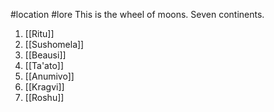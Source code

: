 #location #lore 
This is the wheel of moons. Seven continents.
1. [[Ritu]]
1. [[Sushomela]]
1. [[Beausi]]
1. [[Ta'ato]]
1. [[Anumivo]]
1. [[Kragvi]]
1. [[Roshu]]